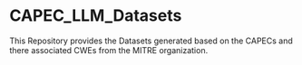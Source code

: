 # CAPEC_LLM_Datasets
This Repository provides the Datasets generated based on the CAPECs and there associated CWEs from the MITRE organization.
